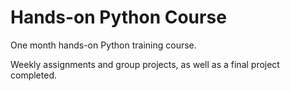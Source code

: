 # Hands-on Python Course

One month hands-on Python training course. 

Weekly assignments and group projects, as well as a final project completed.